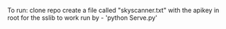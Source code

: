 To run:
clone repo
create a file called "skyscanner.txt" with the apikey in root for the sslib to work
run by - 'python Serve.py'



